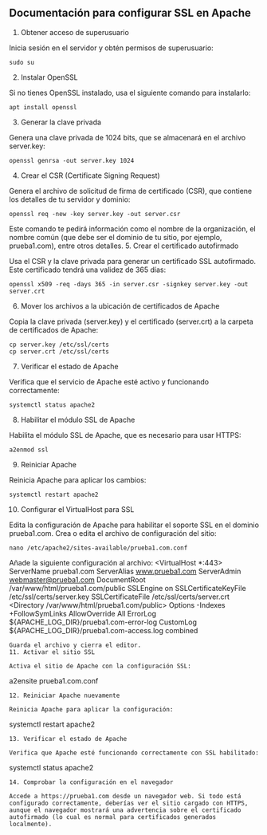 ## Documentación para configurar SSL en Apache

1. Obtener acceso de superusuario

Inicia sesión en el servidor y obtén permisos de superusuario:
```
sudo su
```
2. Instalar OpenSSL

Si no tienes OpenSSL instalado, usa el siguiente comando para instalarlo:
```
apt install openssl
```
3. Generar la clave privada

Genera una clave privada de 1024 bits, que se almacenará en el archivo server.key:
```
openssl genrsa -out server.key 1024
```
4. Crear el CSR (Certificate Signing Request)

Genera el archivo de solicitud de firma de certificado (CSR), que contiene los detalles de tu servidor y dominio:
```
openssl req -new -key server.key -out server.csr
```
Este comando te pedirá información como el nombre de la organización, el nombre común (que debe ser el dominio de tu sitio, por ejemplo, prueba1.com), entre otros detalles.
5. Crear el certificado autofirmado

Usa el CSR y la clave privada para generar un certificado SSL autofirmado. Este certificado tendrá una validez de 365 días:
```
openssl x509 -req -days 365 -in server.csr -signkey server.key -out server.crt
```
6. Mover los archivos a la ubicación de certificados de Apache

Copia la clave privada (server.key) y el certificado (server.crt) a la carpeta de certificados de Apache:
```
cp server.key /etc/ssl/certs
cp server.crt /etc/ssl/certs
```
7. Verificar el estado de Apache

Verifica que el servicio de Apache esté activo y funcionando correctamente:
```
systemctl status apache2
```
8. Habilitar el módulo SSL de Apache

Habilita el módulo SSL de Apache, que es necesario para usar HTTPS:
```
a2enmod ssl
```
9. Reiniciar Apache

Reinicia Apache para aplicar los cambios:
```
systemctl restart apache2
```
10. Configurar el VirtualHost para SSL

Edita la configuración de Apache para habilitar el soporte SSL en el dominio prueba1.com. Crea o edita el archivo de configuración del sitio:
```
nano /etc/apache2/sites-available/prueba1.com.conf
```
Añade la siguiente configuración al archivo:
<VirtualHost *:443>
    ServerName prueba1.com
    ServerAlias www.prueba1.com
    ServerAdmin webmaster@prueba1.com
    DocumentRoot /var/www/html/prueba1.com/public
    SSLEngine on
    SSLCertificateKeyFile /etc/ssl/certs/server.key
    SSLCertificateFile /etc/ssl/certs/server.crt
    <Directory /var/www/html/prueba1.com/public>
        Options -Indexes +FollowSymLinks
        AllowOverride All
    </Directory>
    ErrorLog ${APACHE_LOG_DIR}/prueba1.com-error-log
    CustomLog ${APACHE_LOG_DIR}/prueba1.com-access.log combined
</VirtualHost>
```
Guarda el archivo y cierra el editor.
11. Activar el sitio SSL

Activa el sitio de Apache con la configuración SSL:
```
a2ensite prueba1.com.conf
```
12. Reiniciar Apache nuevamente

Reinicia Apache para aplicar la configuración:
```
systemctl restart apache2
```
13. Verificar el estado de Apache

Verifica que Apache esté funcionando correctamente con SSL habilitado:
```
systemctl status apache2
```
14. Comprobar la configuración en el navegador

Accede a https://prueba1.com desde un navegador web. Si todo está configurado correctamente, deberías ver el sitio cargado con HTTPS, aunque el navegador mostrará una advertencia sobre el certificado autofirmado (lo cual es normal para certificados generados localmente).
